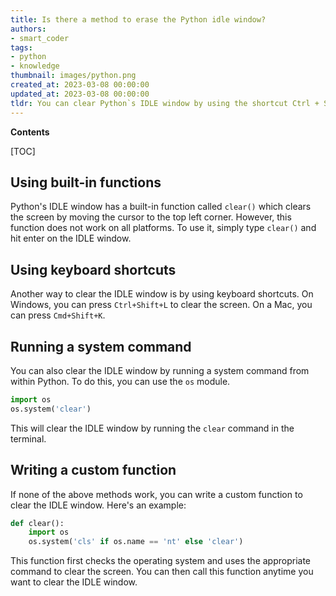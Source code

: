 ```yaml
---
title: Is there a method to erase the Python idle window?
authors:
- smart_coder
tags:
- python
- knowledge
thumbnail: images/python.png
created_at: 2023-03-08 00:00:00
updated_at: 2023-03-08 00:00:00
tldr: You can clear Python`s IDLE window by using the shortcut Ctrl + Shift + F6.
---
```


**Contents**

[TOC]

## Using built-in functions

Python's IDLE window has a built-in function called `clear()` which clears the screen by moving the cursor to the top left corner. However, this function does not work on all platforms. To use it, simply type `clear()` and hit enter on the IDLE window.

## Using keyboard shortcuts

Another way to clear the IDLE window is by using keyboard shortcuts. On Windows, you can press `Ctrl+Shift+L` to clear the screen. On a Mac, you can press `Cmd+Shift+K`.

## Running a system command

You can also clear the IDLE window by running a system command from within Python. To do this, you can use the `os` module. 

```python
import os
os.system('clear')
```

This will clear the IDLE window by running the `clear` command in the terminal.

## Writing a custom function

If none of the above methods work, you can write a custom function to clear the IDLE window. Here's an example:

```python
def clear():
    import os
    os.system('cls' if os.name == 'nt' else 'clear')
```

This function first checks the operating system and uses the appropriate command to clear the screen. You can then call this function anytime you want to clear the IDLE window.
